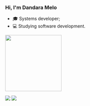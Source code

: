 ### Hi, I'm Dandara Melo 

+ 🎓 Systems developer;
+ 💻 Studying software development. 

<div>
  <a href="https://github.com/dandsmelo">
  <img height="180em" src="https://github-readme-stats-sigma-five.vercel.app/api?username=dandsmelo&show_icons=true&theme=tokyonight&include_all_commits=true&count_private=true"/>
 <!--<img height="180em" src="https://github-readme-stats-sigma-five.vercel.app/api/top-langs/?username=dandsmelo&layout=compact&langs_count=7&theme=tokyonight"/>-->
</div>
<p align="left">
  <a href="#" alt="Gmail">
  <img src="https://img.shields.io/badge/-Gmail-FF0000?style=flat-square&labelColor=FF0000&logo=gmail&logoColor=white&link=mailto:dandarasmelo05@gmail.com" /></a>

  <a href="#" alt="Linkedin">
  <img src="https://img.shields.io/badge/-Linkedin-0e76a8?style=flat-square&logo=Linkedin&logoColor=white&link="https://www.linkedin.com/in/dandara-melo-ab8abb22b/" />     </a>
</p>  

